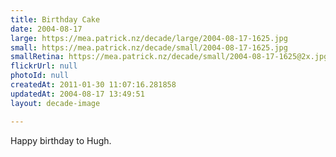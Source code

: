 ```yaml
---
title: Birthday Cake
date: 2004-08-17
large: https://mea.patrick.nz/decade/large/2004-08-17-1625.jpg
small: https://mea.patrick.nz/decade/small/2004-08-17-1625.jpg
smallRetina: https://mea.patrick.nz/decade/small/2004-08-17-1625@2x.jpg
flickrUrl: null
photoId: null
createdAt: 2011-01-30 11:07:16.281858
updatedAt: 2004-08-17 13:49:51
layout: decade-image

---
```

Happy birthday to Hugh.

